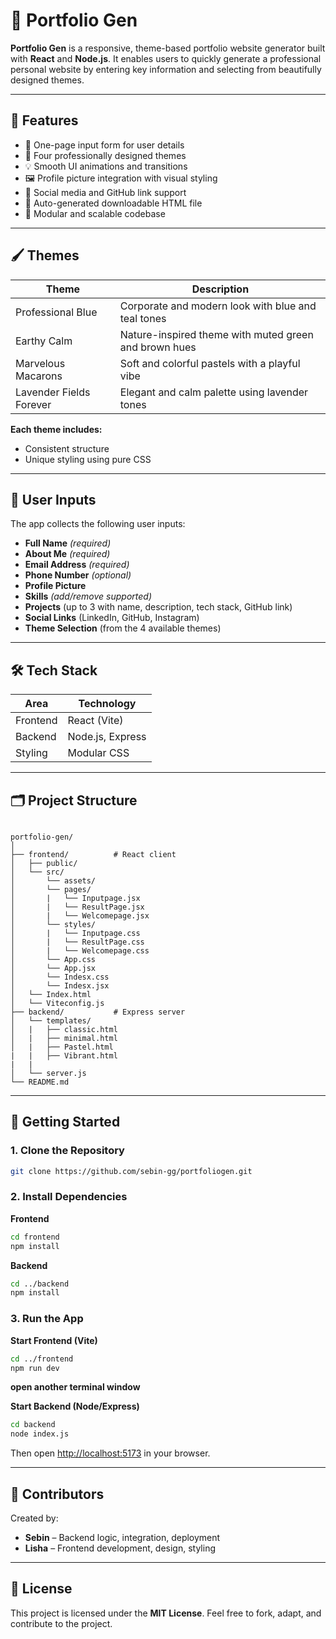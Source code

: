 # 🎯 Portfolio Gen

**Portfolio Gen** is a responsive, theme-based portfolio website generator built with **React** and **Node.js**. It enables users to quickly generate a professional personal website by entering key information and selecting from beautifully designed themes.

---

## 🔧 Features

- 📄 One-page input form for user details  
- 🎨 Four professionally designed themes 
- 💡 Smooth UI animations and transitions  
- 🖼 Profile picture integration with visual styling  
- 🔗 Social media and GitHub link support
- 📁 Auto-generated downloadable HTML file
- 🧩 Modular and scalable codebase

---

## 🖌 Themes

| **Theme**                   | **Description**                                               |
|----------------------------|---------------------------------------------------------------|
| Professional Blue          | Corporate and modern look with blue and teal tones            |
| Earthy Calm                | Nature-inspired theme with muted green and brown hues         |
| Marvelous Macarons         | Soft and colorful pastels with a playful vibe                 |
| Lavender Fields Forever    | Elegant and calm palette using lavender tones                 |

**Each theme includes:**
- Consistent structure  
- Unique styling using pure CSS  

---

## 📝 User Inputs

The app collects the following user inputs:

- **Full Name** *(required)*  
- **About Me** *(required)*  
- **Email Address** *(required)*  
- **Phone Number** *(optional)*  
- **Profile Picture**  
- **Skills** *(add/remove supported)*  
- **Projects** (up to 3 with name, description, tech stack, GitHub link)  
- **Social Links** (LinkedIn, GitHub, Instagram)  
- **Theme Selection** (from the 4 available themes)  

---

## 🛠 Tech Stack

| Area      | Technology           |
|-----------|----------------------|
| Frontend  | React (Vite)         |
| Backend   | Node.js, Express     |
| Styling   | Modular CSS          |

---

## 🗂 Project Structure

```

portfolio-gen/
│
├── frontend/          # React client
│   ├── public/
│   └── src/
│       └── assets/
│       └── pages/
│       |   └── Inputpage.jsx
│       |   └── ResultPage.jsx 
│       |   └── Welcomepage.jsx
│       └── styles/
│       |   └── Inputpage.css
│       |   └── ResultPage.css 
│       |   └── Welcomepage.css
│       └── App.css
│       └── App.jsx
│       └── Indesx.css
│       └── Indesx.jsx
│   └── Index.html
│   └── Viteconfig.js
├── backend/           # Express server
│   └── templates/
│   |   ├── classic.html
│   |   ├── minimal.html
│   |   ├── Pastel.html
|   |   ├── Vibrant.html
|   |
│   └── server.js
└── README.md

````

---

## 🚀 Getting Started

### 1. Clone the Repository
```bash
git clone https://github.com/sebin-gg/portfoliogen.git
````

### 2. Install Dependencies

**Frontend**

```bash
cd frontend
npm install
```

**Backend**

```bash
cd ../backend
npm install
```

### 3. Run the App

**Start Frontend (Vite)**

```bash
cd ../frontend
npm run dev
```
**open another terminal window** 

**Start Backend (Node/Express)**

```bash
cd backend
node index.js
```

Then open [http://localhost:5173](http://localhost:5173) in your browser.

---

## 🤝 Contributors

Created by:

* **Sebin** – Backend logic, integration, deployment
* **Lisha** – Frontend development, design, styling

---

## 📄 License

This project is licensed under the **MIT License**.
Feel free to fork, adapt, and contribute to the project.
